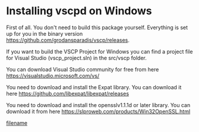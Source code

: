 # Installing vscpd on Windows

 First of all. You don't need to build this package yourself. Everything is 
set up for you in the binary version 
https://github.com/grodansparadis/vscp/releases.

If you want to build the VSCP Project for Windows you can find a project file for 
Visual Studio (vscp_project.sln) in the src/vscp folder. 

You can download Visual Studio community for free from here 
https://visualstudio.microsoft.com/vs/

You need to download and install the Expat library. 
You can download it here https://github.com/libexpat/libexpat/releases

You need to download and install the opensslv1.1.1d or later library.
You can download it from here https://slproweb.com/products/Win32OpenSSL.html





[filename](./bottom_copyright.md ':include')
